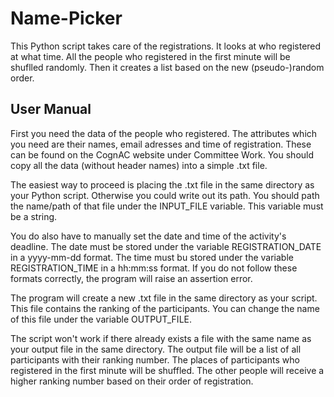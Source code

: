 # Name-Picker

This Python script takes care of the registrations. 
It looks at who registered at what time.
All the people who registered in the first minute will be shuflled randomly.
Then it creates a list based on the new (pseudo-)random order.

## User Manual
First you need the data of the people who registered. 
The attributes which you need are their names, email adresses and time of registration.
These can be found on the CognAC website under Committee Work.
You should copy all the data (without header names) into a simple .txt file.

The easiest way to proceed is placing the .txt file in the same directory as your Python script.
Otherwise you could write out its path.
You should path the name/path of that file under the INPUT_FILE variable.
This variable must be a string.

You do also have to manually set the date and time of the activity's deadline.
The date must be stored under the variable REGISTRATION_DATE in a yyyy-mm-dd format.
The time must bu stored under the variable REGISTRATION_TIME in a hh:mm:ss format.
If you do not follow these formats correctly, the program will raise an assertion error.

The program will create a new .txt file in the same directory as your script.
This file contains the ranking of the participants.
You can change the name of this file under the variable OUTPUT_FILE.

The script won't work if there already exists a file with the same name as your output file in the same directory.
The output file will be a list of all participants with their ranking number.
The places of participants who registered in the first minute will be shuffled.
The other people will receive a higher ranking number based on their order of registration.
